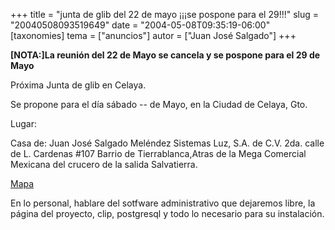 +++
title = "junta de glib del 22 de mayo ¡¡¡se pospone para el 29!!!"
slug = "20040508093519649"
date = "2004-05-08T09:35:19-06:00"
[taxonomies]
tema = ["anuncios"]
autor = ["Juan José Salgado"]
+++

**\[NOTA:\]La reunión del 22 de Mayo se cancela y se pospone para el 29
de Mayo**

Próxima Junta de glib en Celaya.

Se propone para el día sábado -- de Mayo, en la Ciudad de Celaya, Gto.

Lugar:

Casa de: Juan José Salgado Meléndez
Sistemas Luz, S.A. de C.V.
2da. calle de L. Cardenas #107
Barrio de Tierrablanca,Atras de la Mega Comercial Mexicana del crucero
de la salida Salvatierra.

[Mapa](http://www.pmulti.com/plano.jpg)

<!-- more -->
En lo personal, hablare del sotfware administrativo que dejaremos libre,
la página del proyecto, clip, postgresql y todo lo necesario para su
instalación.


